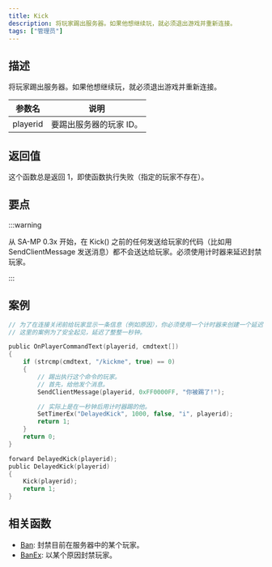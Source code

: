 ```yaml
---
title: Kick
description: 将玩家踢出服务器。如果他想继续玩，就必须退出游戏并重新连接。
tags: ["管理员"]
---
```


## 描述

将玩家踢出服务器。如果他想继续玩，就必须退出游戏并重新连接。

| 参数名   | 说明                    |
| -------- | ----------------------- |
| playerid | 要踢出服务器的玩家 ID。 |

## 返回值

这个函数总是返回 1，即使函数执行失败（指定的玩家不存在）。

## 要点

:::warning

从 SA-MP 0.3x 开始，在 Kick() 之前的任何发送给玩家的代码（比如用 SendClientMessage 发送消息）都不会送达给玩家。必须使用计时器来延迟封禁玩家。

:::

## 案例

```c
// 为了在连接关闭前给玩家显示一条信息（例如原因），你必须使用一个计时器来创建一个延迟，这个延迟只需要几毫秒的时间。
// 这里的案例为了安全起见，延迟了整整一秒钟。

public OnPlayerCommandText(playerid, cmdtext[])
{
    if (strcmp(cmdtext, "/kickme", true) == 0)
    {
        // 踢出执行这个命令的玩家。
        // 首先，给他发个消息。
        SendClientMessage(playerid, 0xFF0000FF, "你被踢了!");

        // 实际上是在一秒钟后用计时器踢的他。
        SetTimerEx("DelayedKick", 1000, false, "i", playerid);
        return 1;
    }
    return 0;
}

forward DelayedKick(playerid);
public DelayedKick(playerid)
{
    Kick(playerid);
    return 1;
}
```

## 相关函数

- [Ban](Ban): 封禁目前在服务器中的某个玩家。
- [BanEx](BanEx): 以某个原因封禁玩家。
